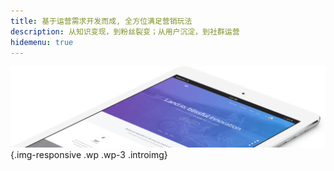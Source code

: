 ```yaml
---
title: 基于运营需求开发而成, 全方位满足营销玩法
description: 从知识变现，到粉丝裂变；从用户沉淀，到社群运营
hidemenu: true
---
```

![iPad mock](mock.png){.img-responsive .wp .wp-3 .introimg}
